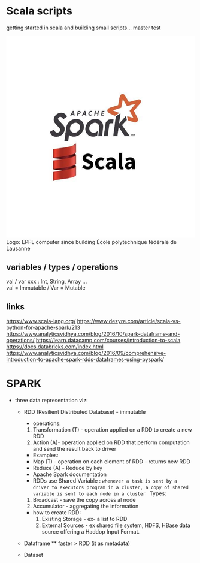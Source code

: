 # Scala scripts 

getting started in scala and building small scripts... 
master test

![sc1](https://github.com/davidvela/Scala_scripts/blob/master/assets/logo.jpg)
<br/>
Logo: EPFL computer since building 
École polytechnique fédérale de Lausanne

## variables / types / operations 
val / var xxx : Int, String, Array ... <br/>
val = Immutable  / Var = Mutable 


## links
https://www.scala-lang.org/
https://www.dezyre.com/article/scala-vs-python-for-apache-spark/213 
https://www.analyticsvidhya.com/blog/2016/10/spark-dataframe-and-operations/
https://learn.datacamp.com/courses/introduction-to-scala 
https://docs.databricks.com/index.html
https://www.analyticsvidhya.com/blog/2016/09/comprehensive-introduction-to-apache-spark-rdds-dataframes-using-pyspark/

# SPARK 
- three data representation viz: 
    * RDD (Resilient Distributed Database)  - immutable
        * operations: 
        1. Transformation (T) - operation applied on a RDD to create a new RDD
        2. Action (A)- operation applied on RDD that perform computation and send the result back to driver 
        
        * Examples: 
        - Map (T) - operation on each element of RDD - returns new RDD 
        - Reduce (A) - Reduce by key 
        - Apache Spark documentation 

        * RDDs use Shared Variable : 
        ```whenever a task is sent by a driver to executors program in a cluster, a copy of shared variable is sent to each node in a cluster ``` Types: 
        1. Broadcast - save the copy across al node
        2. Accumulator - aggregating the information 
        
        * how to create RDD: 
            1. Existing Storage - ex- a list to RDD 
            2. External Sources - ex shared file system, HDFS, HBase data source offering a Haddop Input Format.
            

    * Dataframe  ** faster > RDD (it as metadata) 
    * Dataset 